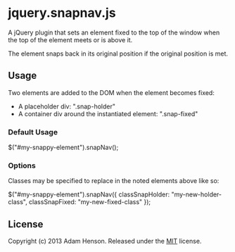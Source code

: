 jquery.snapnav.js
========================================

A jQuery plugin that sets an element fixed to the top of the window when the top of the element meets or is above it. 

The element snaps back in its original position if the original position is met.

Usage
-------------

Two elements are added to the DOM when the element becomes fixed:
  * A placeholder div: ".snap-holder"
  * A container div around the instantiated element: ".snap-fixed"

### Default Usage

$("#my-snappy-element").snapNav();

### Options

Classes may be specified to replace in the noted elements above like so:

$("#my-snappy-element").snapNav({ classSnapHolder: "my-new-holder-class", classSnapFixed: "my-new-fixed-class" });

License
-------

Copyright (c) 2013 Adam Henson.
Released under the [MIT](https://github.com/jsor/jcarousel/blob/master/LICENSE-MIT) license.
